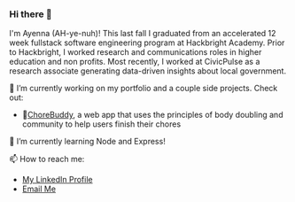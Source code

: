 ### Hi there 👋

I'm Ayenna (AH-ye-nuh)! This last fall I graduated from an accelerated 12 week fullstack software engineering program at Hackbright Academy. Prior to Hackbright, I worked research and communications roles in higher education and non profits. Most recently, I worked at CivicPulse as a research associate generating data-driven insights about local government. 

🔭 I’m currently working on my portfolio and a couple side projects. Check out:

- 🧹[ChoreBuddy](https://github.com/ayennac/proj-chores), a web app that uses the principles of body doubling and community to help users finish their chores

🌱 I’m currently learning Node and Express!

📫 How to reach me: 
- [My LinkedIn Profile](https://www.linkedin.com/in/ayennac/)
- [Email Me](mailto:ayennac@gmail.com)

<!--
**ayennac/ayennac** is a ✨ _special_ ✨ repository because its `README.md` (this file) appears on your GitHub profile.

Here are some ideas to get you started:

  [WOAQ](https://woaq.org/about), a project of [OpenOakland](https://openoakland.org/), a volunteer-led brigade of the nonprofit Code for America, and the West Oakland Environmental Indicators Project (WOEIP), a community-based environmental justice organization.


- 👯 I’m looking to collaborate on ...
- 🤔 I’m looking for help with ...
- 💬 Ask me about ...
- 📫 How to reach me: ...
- 😄 Pronouns: ...
- ⚡ Fun fact: ...
-->
